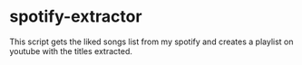 # spotify-extractor
This script gets the liked songs list from my spotify and creates a playlist on youtube with the titles extracted.
